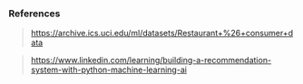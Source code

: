 ### References
> https://archive.ics.uci.edu/ml/datasets/Restaurant+%26+consumer+data

> https://www.linkedin.com/learning/building-a-recommendation-system-with-python-machine-learning-ai
